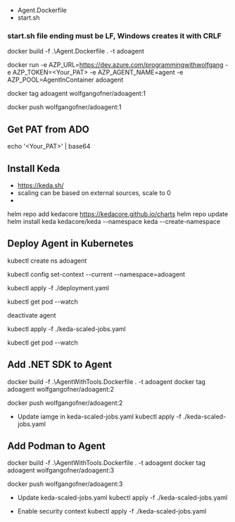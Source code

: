 - Agent.Dockerfile
- start.sh
### start.sh file ending must be LF, Windows creates it with CRLF

docker build -f .\Agent.Dockerfile . -t adoagent

docker run -e AZP_URL=https://dev.azure.com/programmingwithwolfgang -e AZP_TOKEN=<Your_PAT> -e AZP_AGENT_NAME=agent -e AZP_POOL=AgentInContainer adoagent

docker tag adoagent wolfgangofner/adoagent:1

docker push wolfgangofner/adoagent:1

## Get PAT from ADO

echo '<Your_PAT>' | base64

## Install Keda
- https://keda.sh/
- scaling can be  based on external sources, scale to 0
- 
helm repo add kedacore https://kedacore.github.io/charts
helm repo update
helm install keda kedacore/keda --namespace keda --create-namespace

## Deploy Agent in Kubernetes
kubectl create ns adoagent

kubectl config set-context --current --namespace=adoagent

kubectl apply -f ./deployment.yaml

kubectl get pod --watch

deactivate agent

kubectl apply -f ./keda-scaled-jobs.yaml

kubectl get pod --watch

## Add .NET SDK to Agent
docker build -f .\AgentWithTools.Dockerfile . -t adoagent
docker tag adoagent wolfgangofner/adoagent:2

docker push wolfgangofner/adoagent:2

- Update iamge in keda-scaled-jobs.yaml
kubectl apply -f ./keda-scaled-jobs.yaml

## Add Podman to Agent
docker build -f .\AgentWithTools.Dockerfile . -t adoagent
docker tag adoagent wolfgangofner/adoagent:3

docker push wolfgangofner/adoagent:3
- Update keda-scaled-jobs.yaml
kubectl apply -f ./keda-scaled-jobs.yaml

- Enable security context
kubectl apply -f ./keda-scaled-jobs.yaml
